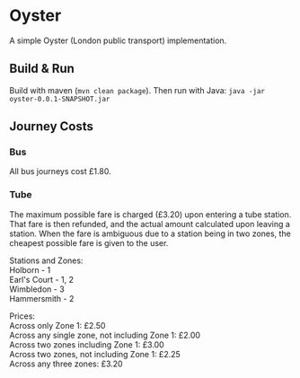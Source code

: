 # Oyster
  
A simple Oyster (London public transport) implementation.
  
## Build & Run
Build with maven (`mvn clean package`). Then run with Java: `java -jar oyster-0.0.1-SNAPSHOT.jar`  
  
## Journey Costs
  
### Bus 
All bus journeys cost £1.80.  
  
### Tube
  
The maximum possible fare is charged (£3.20) upon entering a tube station. That fare is then refunded, and the actual amount calculated upon leaving a station. When the fare is ambiguous due to a station being in two zones, the cheapest possible fare is given to the user.
   
Stations and Zones:  
Holborn - 1   
Earl's Court - 1, 2   
Wimbledon - 3  
Hammersmith - 2    
  
Prices:    
Across only Zone 1: £2.50  
Across any single zone, not including Zone 1: £2.00  
Across two zones including Zone 1: £3.00   
Across two zones, not including Zone 1: £2.25  
Across any three zones: £3.20  
